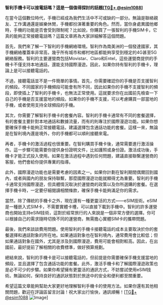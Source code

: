 **智利手機卡可以接電話嗎？這是一個值得探討的話題[[TG💪+ @esim1088](https://t.me/s/esim1088)]**

在當今這個數位時代，手機已經成為我們生活中不可或缺的一部分。無論是聯絡親友、工作溝通還是娛樂休閒，手機都扮演著重要的角色。然而，當你身處異國他鄉時，手機的功能是否會受到限制呢？比如說，你購買了一張智利的手機SIM卡，它真的能夠正常接聽電話嗎？這篇文章將為大家詳細解答這個問題。

首先，我們來了解一下智利的手機網絡環境。智利作為南美洲的一個發達國家，其手機網絡覆蓋率非常高，幾乎所有城市和鄉村地區都能夠享受到穩定的4G甚至5G網絡服務。智利的主要運營商包括Movistar、Claro和Entel，這些運營商提供的手機卡不僅支持本地通話，還能支持國際漫遊。因此，如果你持有智利的手機卡，理論上是可以接聽電話的。

不過，接聽電話並不是一件簡單的事情。首先，你需要確認你的手機是否支援智利的頻段。不同國家的手機頻段可能會有所不同，因此如果你的手機不支援智利的頻段，即使插上了智利的手機卡，也無法正常使用。這就要求你在出國前先檢查一下自己的手機是否支援當地的頻段。如果你的手機不支援，可以考慮購買一部當地的手機，或者使用支持全球頻段的手機。

其次，你需要了解智利手機卡的套餐內容。智利的手機卡通常有不同的套餐選擇，有的套餐主要針對本地通話和數據流量，而有的則專注於國際漫遊功能。如果你想要確保手機卡能夠正常接聽電話，建議選擇包含通話功能的套餐。這樣一來，無論是在智利境內還是境外，你的手機都可以順利接聽來電。

再者，手機卡的激活過程也很重要。在智利購買手機卡後，通常需要進行激活操作。這一步驟可能需要你提供身份證明文件，比如護照或身份證。激活成功後，手機卡才能正式投入使用。如果在激活過程中遇到任何問題，建議直接聯繫運營商的客服，他們會給你提供專業的指導。

此外，國際漫遊功能也是需要考慮的因素之一。如果你計劃在智利期間偶爾回到國內，或者與國內的朋友保持聯繫，那麼國際漫遊功能就顯得尤為重要。智利的手機卡通常支持國際漫遊，但具體情況取決於運營商的政策以及你所選購的套餐。在選擇手機卡時，一定要仔細閱讀相關條款，確保手機卡能夠滿足你的需求。

當然，除了傳統的手機卡之外，現在還有一種更靈活的方式——eSIM技術。eSIM是一種嵌入式SIM卡，不需要實體卡槽，可以直接下載到手機中。智利的許多運營商也開始支持eSIM技術，這對於經常旅行的人來說是一個非常方便的選擇。你可以根據自己的需求隨時切換不同的運營商，無需擔心實體SIM卡的攜帶問題。

最後，我們來談談費用問題。使用智利的手機卡接聽電話的成本主要取決於你的套餐選擇和通話對象的所在地。如果通話對象也在智利境內，通常費用會比較低；但如果通話對象在國外，尤其是涉及到國際漫遊，費用可能會相對較高。因此，在出國前，最好提前了解相關的收費標準，做好預算規劃。

總結來說，智利的手機卡是可以接聽電話的，但前提是你需要確保手機支援當地的頻段，並且選擇了包含通話功能的套餐。此外，激活手機卡和了解國際漫遊政策也是必不可少的步驟。如果你希望擁有更靈活的通訊方式，不妨嘗試使用eSIM技術。無論如何，保持良好的通訊狀態對於旅途中的安全和便利都至關重要。

希望這篇文章能夠幫助大家更好地理解智利手機卡的使用方法。如果你還有其他相關問題，歡迎在評論區留言討論！祝大家出行愉快，通訊順暢！[[TG💪+ @esim1088](https://t.me/s/esim1088) ![Image](https://i.postimg.cc/4NQfJmqS/Snipaste-2025-05-13-00-14-12.png)]